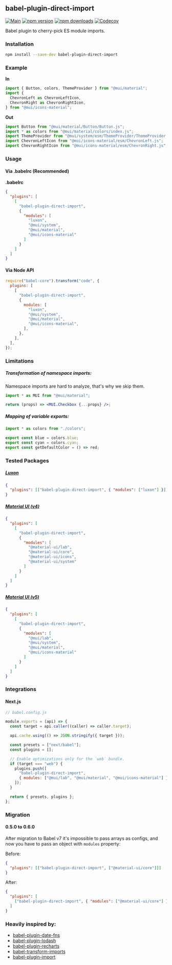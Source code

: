 ## babel-plugin-direct-import

[![Main](https://github.com/umidbekk/babel-plugin-direct-import/workflows/Main/badge.svg?branch=master)](https://github.com/umidbekk/babel-plugin-direct-import/actions)
[![npm version](https://img.shields.io/npm/v/babel-plugin-direct-import.svg)](https://www.npmjs.com/package/babel-plugin-direct-import)
[![npm downloads](https://img.shields.io/npm/dm/babel-plugin-direct-import.svg)](https://www.npmjs.com/package/babel-plugin-direct-import)
[![Codecov](https://img.shields.io/codecov/c/gh/umidbekk/babel-plugin-direct-import.svg)](https://codecov.io/gh/umidbekk/babel-plugin-direct-import)

Babel plugin to cherry-pick ES module imports.

### Installation

```bash
npm install --save-dev babel-plugin-direct-import
```

### Example

**In**

```javascript
import { Button, colors, ThemeProvider } from "@mui/material";
import {
  ChevronLeft as ChevronLeftIcon,
  ChevronRight as ChevronRightIcon,
} from "@mui/icons-material";
```

**Out**

```javascript
import Button from "@mui/material/Button/Button.js";
import * as colors from "@mui/material/colors/index.js";
import ThemeProvider from "@mui/system/esm/ThemeProvider/ThemeProvider.js";
import ChevronLeftIcon from "@mui/icons-material/esm/ChevronLeft.js";
import ChevronRightIcon from "@mui/icons-material/esm/ChevronRight.js";
```

### Usage

#### **Via .babelrc (Recommended)**

**.babelrc**

```json
{
  "plugins": [
    [
      "babel-plugin-direct-import",
      {
        "modules": [
          "luxon",
          "@mui/system",
          "@mui/material",
          "@mui/icons-material"
        ]
      }
    ]
  ]
}
```

#### **Via Node API**

```javascript
require("babel-core").transform("code", {
  plugins: [
    [
      "babel-plugin-direct-import",
      {
        modules: [
          "luxon",
          "@mui/system",
          "@mui/material",
          "@mui/icons-material",
        ],
      },
    ],
  ],
});
```

### Limitations

##### Transformation of namespace imports:

Namespace imports are hard to analyze, that's why we skip them.

```jsx
import * as MUI from "@mui/material";

return (props) => <MUI.Checkbox {...props} />;
```

##### Mapping of variable exports:

```js
import * as colors from "./colors";

export const blue = colors.blue;
export const cyan = colors.cyan;
export const getDefaultColor = () => red;
```

### Tested Packages

##### [Luxon](https://github.com/moment/luxon)

```json
{
  "plugins": [["babel-plugin-direct-import", { "modules": ["luxon"] }]]
}
```

##### [Material UI (v4)](https://github.com/mui-org/material-ui/tree/v4.12.3)

```json
{
  "plugins": [
    [
      "babel-plugin-direct-import",
      {
        "modules": [
          "@material-ui/lab",
          "@material-ui/core",
          "@material-ui/icons",
          "@material-ui/system"
        ]
      }
    ]
  ]
}
```

##### [Material UI (v5)](https://github.com/mui-org/material-ui/tree/v5.0.0-rc.0)

```json
{
  "plugins": [
    [
      "babel-plugin-direct-import",
      {
        "modules": [
          "@mui/lab",
          "@mui/system",
          "@mui/material",
          "@mui/icons-material"
        ]
      }
    ]
  ]
}
```

### Integrations

#### Next.js

```js
// babel.config.js

module.exports = (api) => {
  const target = api.caller((caller) => caller.target);

  api.cache.using(() => JSON.stringify({ target }));

  const presets = ["next/babel"];
  const plugins = [];

  // Enable optimizations only for the `web` bundle.
  if (target === "web") {
    plugins.push([
      "babel-plugin-direct-import",
      { modules: ["@mui/lab", "@mui/material", "@mui/icons-material"] },
    ]);
  }

  return { presets, plugins };
};
```

### Migration

#### 0.5.0 to 0.6.0

After migration to Babel v7 it's impossible to pass arrays as configs, and now you have to pass an object with `modules` property:

Before:

```json
{
  "plugins": [["babel-plugin-direct-import", ["@material-ui/core"]]]
}
```

After:

```json
{
  "plugins": [
    ["babel-plugin-direct-import", { "modules": ["@material-ui/core"] }]
  ]
}
```

### Heavily inspired by:

- [babel-plugin-date-fns](https://github.com/date-fns/babel-plugin-date-fns)
- [babel-plugin-lodash](https://github.com/lodash/babel-plugin-lodash)
- [babel-plugin-recharts](https://github.com/recharts/babel-plugin-recharts)
- [babel-transform-imports](https://bitbucket.org/amctheatres/babel-transform-imports)
- [babel-plugin-import](https://github.com/ant-design/babel-plugin-import)
